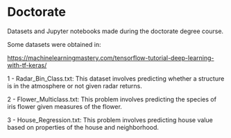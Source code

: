 # Doctorate

Datasets and Jupyter notebooks made during the doctorate degree course.

Some datasets were obtained in:

https://machinelearningmastery.com/tensorflow-tutorial-deep-learning-with-tf-keras/

1 - Radar_Bin_Class.txt: This dataset involves predicting whether a structure is in the atmosphere or not given radar returns.

2 - Flower_Multiclass.txt: This problem involves predicting the species of iris flower given measures of the flower.

3 - House_Regression.txt: This problem involves predicting house value based on properties of the house and neighborhood.
